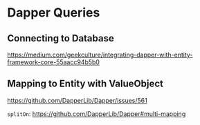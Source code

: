 # Dapper Queries

## Connecting to Database

https://medium.com/geekculture/integrating-dapper-with-entity-framework-core-55aacc94b5b0


## Mapping to Entity with ValueObject

https://github.com/DapperLib/Dapper/issues/561

`splitOn`: https://github.com/DapperLib/Dapper#multi-mapping
